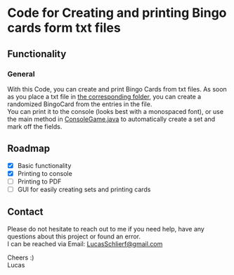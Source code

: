 # Code for Creating and printing Bingo cards form txt files

## Functionality

### General

With this Code, you can create and print Bingo Cards from txt files. As soon as you place a txt file in [the corresponding folder](https://github.com/LSchlierf/Bingo/src/BingoParts/Sets), you can create a randomized BingoCard from the entries in the file.  
You can print it to the console (looks best with a monospaced font), or use the main method in [ConsoleGame.java](https://github.com/LSchlierf/Bingo/src/CoonsoleGame/ConsoleGame.java) to automatically create a set and mark off the fields.

## Roadmap

- [x] Basic functionality
- [x] Printing to console
- [ ] Printing to PDF 
- [ ] GUI for easily creating sets and printing cards

## Contact

Please do not hesitate to reach out to me if you need help, have any questions about this project or found an error.  
I can be reached via Email: [LucasSchlierf@gmail.com](mailto:LucasSchlierf@gmail.com)

Cheers :)  
Lucas
